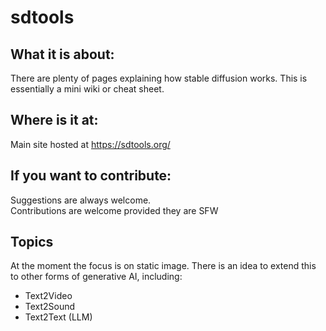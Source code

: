 # sdtools

## What it is about:  
There are plenty of pages explaining how stable diffusion works. This is essentially a mini wiki or cheat sheet.   

## Where is it at:  
Main site hosted at https://sdtools.org/   

## If you want to contribute:  
Suggestions are always welcome.    
Contributions are welcome provided they are SFW    

## Topics  
At the moment the focus is on static image.
There is an idea to extend this to other forms of generative AI, including:
- Text2Video
- Text2Sound
- Text2Text (LLM)
